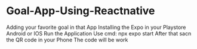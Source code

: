 # Goal-App-Using-Reactnative
Adding your favorite goal in that App
Installing the Expo in your Playstore Android or IOS
Run the Application Use cmd: npx expo start
After that sacn the QR code in your Phone
The code will be work
